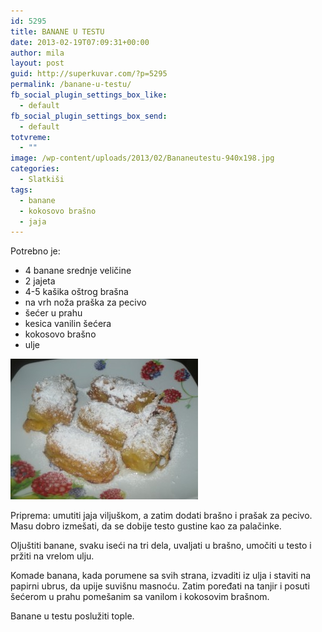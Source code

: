 ```yaml
---
id: 5295
title: BANANE U TESTU
date: 2013-02-19T07:09:31+00:00
author: mila
layout: post
guid: http://superkuvar.com/?p=5295
permalink: /banane-u-testu/
fb_social_plugin_settings_box_like:
  - default
fb_social_plugin_settings_box_send:
  - default
totvreme:
  - ""
image: /wp-content/uploads/2013/02/Bananeutestu-940x198.jpg
categories:
  - Slatkiši
tags:
  - banane
  - kokosovo brašno
  - jaja
---
```

Potrebno je:

  * 4 banane srednje veličine
  * 2 jajeta
  * 4-5 kašika oštrog brašna
  * na vrh noža praška za pecivo
  * šećer u prahu
  * kesica vanilin šećera
  * kokosovo brašno
  * ulje

<img class="alignnone size-medium wp-image-5296" src="/wp-content/uploads/2013/02/Bananeutestu-300x225.jpg" alt="Bananeutestu" width="300" height="225" /> 

Priprema: umutiti jaja viljuškom, a zatim dodati brašno i prašak za pecivo. Masu dobro izmešati, da se dobije testo gustine kao za palačinke.

Oljuštiti banane, svaku iseći na tri dela, uvaljati u brašno, umočiti u testo i pržiti na vrelom ulju.

Komade banana, kada porumene sa svih strana, izvaditi iz ulja i staviti na papirni ubrus, da upije suvišnu masnoću. Zatim poređati na tanjir i posuti šećerom u prahu pomešanim sa vanilom i kokosovim brašnom.

Banane u testu poslužiti tople.